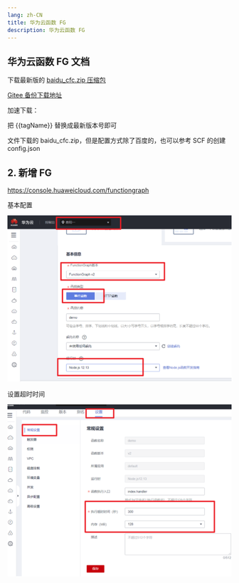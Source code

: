 ```yaml
---
lang: zh-CN
title: 华为云函数 FG
description: 华为云函数 FG
---
```


## 华为云函数 FG 文档 <TestedVersion type="fg" />

下载最新版的 [baidu_cfc.zip 压缩包](https://github.com/catlair/BiliOutils/releases/latest)

[Gitee 备份下载地址](https://gitee.com/catlair/BiliOutils/releases/)

加速下载：
<MyLink :href="downloadUrl"></MyLink>

把 {{tagName}} 替换成最新版本号即可

文件下载的 baidu_cfc.zip，但是配置方式除了百度的，也可以参考 SCF 的创建 config.json

## 2. 新增 FG

<https://console.huaweicloud.com/functiongraph>

基本配置

![fg-create](/images/fg-create.png)

设置超时时间

![fg-timeout](/images/fg-timeout.png)

<script setup>
import { storeToRefs } from 'pinia';
import { useReleasesStore } from '@stores/releases';

const { tagName } = storeToRefs(useReleasesStore());
const ghproxy = __GLOBAL_GHPROXY__
const downloadUrl = `https://${ghproxy}/https://github.com/catlair/BiliOutils/releases/download/${tagName.value}/baidu_cfc.zip`
</script>
